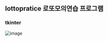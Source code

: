 ## lottopratice 로또모의연습 프로그램
### tkinter 
![image](https://github.com/jyaenugu/lottopratice/assets/167847489/31c7dc54-ac31-408a-96c6-efbc9e94a7db)
